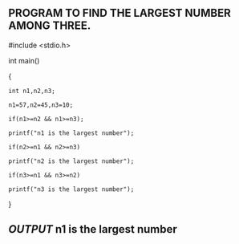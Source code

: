 ## PROGRAM TO FIND THE LARGEST NUMBER AMONG THREE.

#include <stdio.h>

int main()

{   

    int n1,n2,n3;
    
    n1=57,n2=45,n3=10;
    
    if(n1>=n2 && n1>=n3);
    
    printf("n1 is the largest number");
    
    if(n2>=n1 && n2>=n3)
    
    printf("n2 is the largest number");
    
    if(n3>=n1 && n3>=n2)
    
    printf("n3 is the largest number");
    
}

## *OUTPUT* n1 is the largest number
